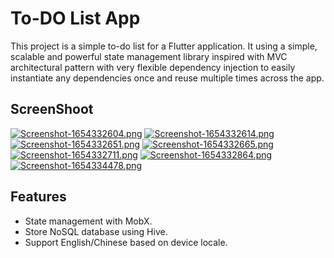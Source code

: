# To-DO List App

This project is a simple to-do list for a Flutter application. It using a simple, scalable and powerful state management library inspired with MVC architectural pattern with very flexible dependency injection to easily instantiate any dependencies once and reuse multiple times across the app.

## ScreenShoot

[![Screenshot-1654332604.png](https://i.postimg.cc/T3mQQyVv/Screenshot-1654332604.png)](https://postimg.cc/Mn6ypp39)
[![Screenshot-1654332614.png](https://i.postimg.cc/8P7ZJXs5/Screenshot-1654332614.png)](https://postimg.cc/ykzm2Pm4)
[![Screenshot-1654332651.png](https://i.postimg.cc/DyRBqQbc/Screenshot-1654332651.png)](https://postimg.cc/rKC1Trjd)
[![Screenshot-1654332665.png](https://i.postimg.cc/GpCKfcK8/Screenshot-1654332665.png)](https://postimg.cc/Sngc2bwk)
[![Screenshot-1654332711.png](https://i.postimg.cc/RFCRMXjv/Screenshot-1654332711.png)](https://postimg.cc/Ffqcpgr6)
[![Screenshot-1654332864.png](https://i.postimg.cc/tgNkQLvr/Screenshot-1654332864.png)](https://postimg.cc/Y4jYQyHg)
[![Screenshot-1654334478.png](https://i.postimg.cc/rynhp2V3/Screenshot-1654334478.png)](https://postimg.cc/LhPky7Z3)

## Features

- State management with MobX.
- Store NoSQL database using Hive.
- Support English/Chinese based on device locale.

